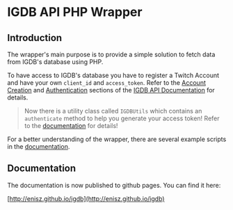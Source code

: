 # IGDB API PHP Wrapper

## Introduction
The wrapper's main purpose is to provide a simple solution to fetch data from IGDB's database using PHP.

To have access to IGDB's database you have to register a Twitch Account and have your own `client_id` and `access_token`. Refer to the [Account Creation](https://api-docs.igdb.com/#account-creation) and [Authentication](https://api-docs.igdb.com/#authentication) sections of the [IGDB API Documentation](https://api-docs.igdb.com/) for details.

> Now there is a utility class called `IGDBUtils` which contains an `authenticate` method to help you generate your access token! Refer to the [documentation](#documentation) for details!

For a better understanding of the wrapper, there are several example scripts in the [documentation](#documentation).

## Documentation

The documentation is now published to github pages. You can find it here:

[http://enisz.github.io/igdb](http://enisz.github.io/igdb)